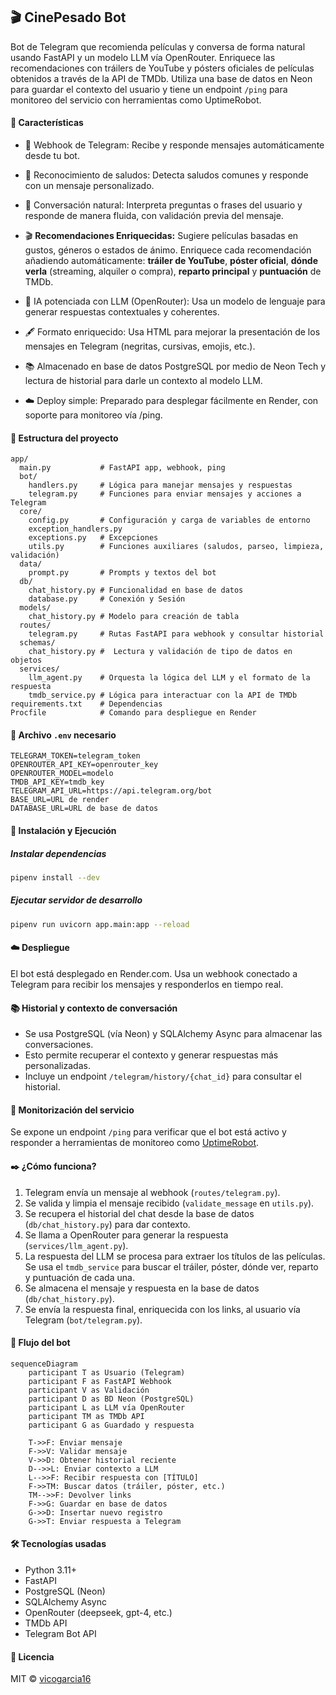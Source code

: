## 🎬 CinePesado Bot
Bot de Telegram que recomienda películas y conversa de forma natural usando FastAPI y un modelo LLM vía OpenRouter. Enriquece las recomendaciones con tráilers de YouTube y pósters oficiales de películas obtenidos a través de la API de TMDb. Utiliza una base de datos en Neon para guardar el contexto del usuario y tiene un endpoint `/ping` para monitoreo del servicio con herramientas como UptimeRobot.

#### 🚀 Características
* 📩 Webhook de Telegram: Recibe y responde mensajes automáticamente desde tu bot.

* 👋 Reconocimiento de saludos: Detecta saludos comunes y responde con un mensaje personalizado.

* 🤖 Conversación natural: Interpreta preguntas o frases del usuario y responde de manera fluida, con validación previa del mensaje.

* 🎬 **Recomendaciones Enriquecidas:** Sugiere películas basadas en gustos, géneros o estados de ánimo. Enriquece cada recomendación añadiendo automáticamente: **tráiler de YouTube**, **póster oficial**, **dónde verla** (streaming, alquiler o compra), **reparto principal** y **puntuación** de TMDb.

* 🧠 IA potenciada con LLM (OpenRouter): Usa un modelo de lenguaje para generar respuestas contextuales y coherentes.

* 🖋️ Formato enriquecido: Usa HTML para mejorar la presentación de los mensajes en Telegram (negritas, cursivas, emojis, etc.).

* 📚 Almacenado en base de datos PostgreSQL por medio de Neon Tech y lectura de historial para darle un contexto al modelo LLM.

* ☁️ Deploy simple: Preparado para desplegar fácilmente en Render, con soporte para monitoreo vía /ping.

#### 📁 Estructura del proyecto

```
app/
  main.py           # FastAPI app, webhook, ping
  bot/
    handlers.py     # Lógica para manejar mensajes y respuestas
    telegram.py     # Funciones para enviar mensajes y acciones a Telegram
  core/
    config.py       # Configuración y carga de variables de entorno
    exception_handlers.py
    exceptions.py   # Excepciones
    utils.py        # Funciones auxiliares (saludos, parseo, limpieza, validación)
  data/
    prompt.py       # Prompts y textos del bot
  db/
    chat_history.py # Funcionalidad en base de datos
    database.py     # Conexión y Sesión
  models/
    chat_history.py # Modelo para creación de tabla
  routes/
    telegram.py     # Rutas FastAPI para webhook y consultar historial
  schemas/
    chat_history.py #  Lectura y validación de tipo de datos en objetos
  services/
    llm_agent.py    # Orquesta la lógica del LLM y el formato de la respuesta
    tmdb_service.py # Lógica para interactuar con la API de TMDb
requirements.txt    # Dependencias
Procfile            # Comando para despliegue en Render
```

#### 🔐 Archivo `.env` necesario

```env
TELEGRAM_TOKEN=telegram_token
OPENROUTER_API_KEY=openrouter_key
OPENROUTER_MODEL=modelo
TMDB_API_KEY=tmdb_key
TELEGRAM_API_URL=https://api.telegram.org/bot
BASE_URL=URL de render
DATABASE_URL=URL de base de datos
```

#### 🧪 Instalación y Ejecución

##### Instalar dependencias

```bash
pipenv install --dev
```

##### Ejecutar servidor de desarrollo

```bash
pipenv run uvicorn app.main:app --reload
```

#### ☁️ Despliegue
El bot está desplegado en Render.com. Usa un webhook conectado a Telegram para recibir los mensajes y responderlos en tiempo real.

#### 📚 Historial y contexto de conversación
- Se usa PostgreSQL (vía Neon) y SQLAlchemy Async para almacenar las conversaciones.
- Esto permite recuperar el contexto y generar respuestas más personalizadas.
- Incluye un endpoint `/telegram/history/{chat_id}` para consultar el historial.

#### 📡 Monitorización del servicio

Se expone un endpoint `/ping` para verificar que el bot está activo y responder a herramientas de monitoreo como [UptimeRobot](https://uptimerobot.com/?rid=62d4f0a7928e50).

#### ✒️ ¿Cómo funciona?

1. Telegram envía un mensaje al webhook (`routes/telegram.py`).
2. Se valida y limpia el mensaje recibido (`validate_message` en `utils.py`).
3. Se recupera el historial del chat desde la base de datos (`db/chat_history.py`) para dar contexto.
4. Se llama a OpenRouter para generar la respuesta (`services/llm_agent.py`).
5. La respuesta del LLM se procesa para extraer los títulos de las películas. Se usa el `tmdb_service` para buscar el tráiler, póster, dónde ver, reparto y puntuación de cada una.
6. Se almacena el mensaje y respuesta en la base de datos (`db/chat_history.py`).
7. Se envía la respuesta final, enriquecida con los links, al usuario vía Telegram (`bot/telegram.py`).

#### 🧠 Flujo del bot
```mermaid
sequenceDiagram
    participant T as Usuario (Telegram)
    participant F as FastAPI Webhook
    participant V as Validación
    participant D as BD Neon (PostgreSQL)
    participant L as LLM vía OpenRouter
    participant TM as TMDb API
    participant G as Guardado y respuesta

    T->>F: Enviar mensaje
    F->>V: Validar mensaje
    V->>D: Obtener historial reciente
    D-->>L: Enviar contexto a LLM
    L-->>F: Recibir respuesta con [TÍTULO]
    F->>TM: Buscar datos (tráiler, póster, etc.)
    TM-->>F: Devolver links
    F->>G: Guardar en base de datos
    G->>D: Insertar nuevo registro
    G->>T: Enviar respuesta a Telegram
```
#### 🛠️ Tecnologías usadas
* Python 3.11+
* FastAPI
* PostgreSQL (Neon)
* SQLAlchemy Async
* OpenRouter (deepseek, gpt-4, etc.)
* TMDb API
* Telegram Bot API

#### 📜 Licencia
MIT © [vicogarcia16](https://github.com/vicogarcia16)
